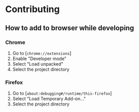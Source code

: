 # Contributing

## How to add to browser while developing

### Chrome

1. Go to [`chrome://extensions`]
2. Enable "Developer mode"
3. Select "Load unpacked"
4. Select the project directory

### Firefox

1. Go to [`about:debugging#/runtime/this-firefox`]
2. Select "Load Temporary Add-on..."
3. Select the project directory
